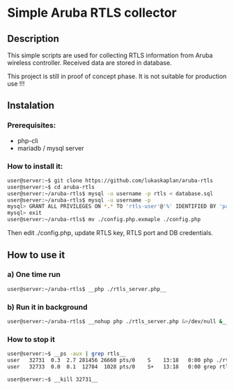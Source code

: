 # Simple Aruba RTLS collector
## Description
This simple scripts are used for collecting RTLS information from Aruba wireless controller. Received data are stored in database.

This project is still in proof of concept phase. It is not suitable for production use !!!

## Instalation

### Prerequisites:
 * php-cli
 * mariadb / mysql server

### How to install it:
```Bash
user@server:~$ git clone https://github.com/lukaskaplan/aruba-rtls
user@server:~$ cd aruba-rtls
user@server:~/aruba-rtls$ mysql -u username -p rtls < database.sql
user@server:~/aruba-rtls$ mysql -u username -p
mysql> GRANT ALL PRIVILEGES ON *.* TO 'rtls-user'@'%' IDENTIFIED BY 'password' WITH GRANT OPTION;
mysql> exit
user@server:~/aruba-rtls$ mv ./config.php.exmaple ./config.php
```
Then edit ./config.php, update RTLS key, RTLS port and  DB credentials.

## How to use it
### a) One time run
```Bash
user@server:~/aruba-rtls$ __php ./rtls_server.php__
```

### b) Run it in background
```Bash
user@server:~/aruba-rtls$ __nohup php ./rtls_server.php &>/dev/null &__
```

### How to stop it
```Bash
user@server:~$ __ps -aux | grep rtls__
user   32731  0.3  2.7 281456 26660 pts/0    S    13:18   0:00 php ./rtls_server.php      
user   32733  0.0  0.1  12784  1028 pts/0    S+   13:18   0:00 grep rtls      

user@server:~$ __kill 32731__
```
